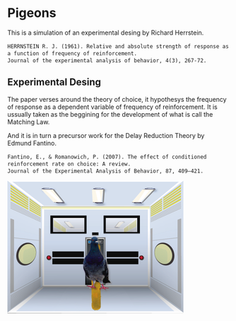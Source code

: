 # Pigeons
This is a simulation of an experimental desing by Richard Herrstein.
    
    HERRNSTEIN R. J. (1961). Relative and absolute strength of response as a function of frequency of reinforcement.
    Journal of the experimental analysis of behavior, 4(3), 267-72. 

## Experimental Desing
The paper verses around the theory of choice, it hypothesys the frequency of response as a dependent variable of frequency of reinforcement.
It is ussually taken as the beggining for the development of what is call the Matching Law.

And it is in turn a precursor work for the Delay Reduction Theory by Edmund Fantino.

    Fantino, E., & Romanowich, P. (2007). The effect of conditioned reinforcement rate on choice: A review.
    Journal of the Experimental Analysis of Behavior, 87, 409–421.



![game caption](https://github.com/mesielepush/Pigeons/blob/master/img/for_readmd.png)
